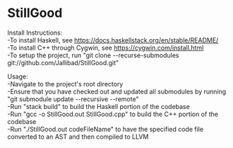 # StillGood  
  
Install Instructions:  
-To install Haskell, see https://docs.haskellstack.org/en/stable/README/  
-To install C++ through Cygwin, see https://cygwin.com/install.html  
-To setup the project, run "git clone --recurse-submodules git://github.com/Jallibad/StillGood.git"  
  
Usage:  
-Navigate to the project's root directory  
-Ensure that you have checked out and updated all submodules by running "git submodule update --recursive --remote"  
-Run "stack build" to build the Haskell portion of the codebase  
-Run "gcc -o StillGood.out StillGood.cpp" to build the C++ portion of the codebase  
-Run "./StillGood.out codeFileName" to have the specified code file converted to an AST and then compiled to LLVM